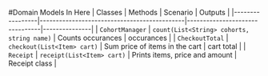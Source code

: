 #Domain Models In Here
| Classes         | Methods                                     | Scenario                       | Outputs       |
|-----------------|---------------------------------------------|--------------------------------|---------------|
| `CohortManager` | `count(List<String> cohorts, string name)`  | Counts occurances              | occurances    |
| `CheckoutTotal` | `checkout(List<Item> cart)`                 | Sum price of items in the cart | cart total    |
| `Receipt`       | `receipt(List<Item> cart)`                  | Prints items, price and amount | Receipt class |